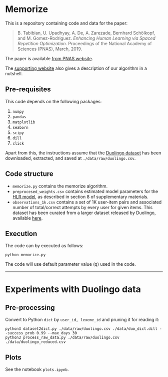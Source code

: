 # Memorize

This is a repository containing code and data for the paper:

> B. Tabibian, U. Upadhyay, A. De, A. Zarezade, Bernhard Schölkopf, and M. Gomez-Rodriguez. _Enhancing Human Learning via Spaced Repetition Optimization._ Proceedings of the National Academy of Sciences (PNAS), March, 2019. 

The paper is available [from PNAS website](https://www.pnas.org/content/116/10/3988).

The [supporting website](http://learning.mpi-sws.org/memorize/) also gives a description of our algorithm in a nutshell.

## Pre-requisites

This code depends on the following packages:

 1. `numpy`
 2. `pandas`
 3. `matplotlib`
 4. `seaborn`
 5. `scipy`
 6. `dill`
 7. `click`
 
Apart from this, the instructions assume that the [Duolingo dataset](https://dataverse.harvard.edu/dataset.xhtml?persistentId=doi:10.7910/DVN/N8XJME) has been downloaded, extracted, and saved at `./data/raw/duolingo.csv`.

## Code structure

 - `memorize.py` contains the memorize algorithm.
 - `preprocesed_weights.csv` contains estimated model parameters for the [HLR model](https://github.com/duolingo/halflife-regression), as described in section 8 of supplementary materials.
 - `observations_1k.csv` contains a set of 1K user-item pairs and associated number of total/correct attempts by every user for given items. This dataset has been curated from a larger dataset released by Duolingo, available [here](https://dataverse.harvard.edu/dataset.xhtml?persistentId=doi:10.7910/DVN/N8XJME).

## Execution

The code can by executed as follows:

`python memorize.py`

The code will use default parameter value (q) used in the code.

----

# Experiments with Duolingo data

## Pre-processing

Convert to Python `dict` by `user_id, lexeme_id` and pruning it for reading it:

    python3 dataset2dict.py ./data/raw/duolingo.csv ./data/duo_dict.dill --success_prob 0.99 --max_days 30 
    python3 process_raw_data.py ./data/raw/duolingo.csv ./data/duolingo_reduced.csv

## Plots

See the notebook `plots.ipynb`.

